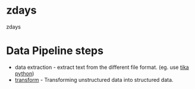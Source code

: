 # zdays
zdays

Data Pipeline steps
====
- data extraction - extract text from the different file format. (eg. use [tika python](https://github.com/chrismattmann/tika-python))
- [transform](unstructured_data.ipynb) - Transforming unstructured data into structured data.
